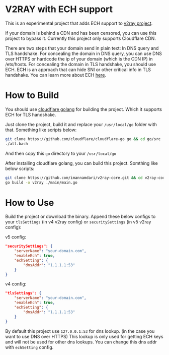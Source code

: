 # V2RAY with ECH support
This is an experimental project that adds ECH support to [v2ray project](https://github.com/v2fly/v2ray-core).

If your domain is behind a CDN and has been censored, you can use this project to bypass it.
Currently this project only supports Cloudflare CDN.

There are two steps that your domain send in plain text: In DNS query and TLS handshake.
For concealing the domain in DNS query, you can use DNS over HTTPS or hardcode the ip of your domain (which is the CDN IP) in /ets/hosts.
For concealing the domain in TLS handshake, you should use ECH.
ECH is an approach that can hide SNI or other critical info in TLS handshake. You can learn more about ECH [here](https://blog.cloudflare.com/handshake-encryption-endgame-an-ech-update).

# How to Build
You should use [cloudflare golang](https://github.com/cloudflare/cloudflare-go) for building the project.
Which it supports ECH for TLS handshake.

Just clone the project, build it and replace your `/usr/local/go` folder with that.
Something like scripts below:
```bash
git clone https://github.com/cloudflare/cloudflare-go go && cd go/src
./all.bash
```
And then copy this `go` directory to your `/usr/local/go`

After installing cloudflare golang, you can build this project. Somthing like below scripts:
```bash
git clone https://github.com/imannamdari/v2ray-core.git && cd v2ray-core
go build -o v2ray ./main/main.go
```

# How to Use
Build the project or download the binary. Append these below configs to your `tlsSettings` (in v4 v2ray config) or `securitySettings` (in v5 v2ray config):

v5 config:
```json
"securitySettings": {
    "serverName": "your-domain.com",
    "enableEch": true,
    "echSetting": {
        "dnsAddr": "1.1.1.1:53"
    }
}
```
v4 config:
```json
"tlsSettings": {
    "serverName": "your-domain.com",
    "enableEch": true,
    "echSetting": {
        "dnsAddr": "1.1.1.1:53"
    }
}
```

By default this project use `127.0.0.1:53` for dns lookup. (in the case you want to use DNS over HTTPS) This lookup is only used for getting ECH keys and will not be used for other dns lookups. You can change this dns addr with `echSetting` config.
